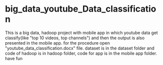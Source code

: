 # big_data_youtube_Data_classification
This is a big data, hadoop project with mobile app in which youtube data get classify(like "top 10 videos, top channels") and then the output is also presented in the mobile app. for the procedure open "youtube_data_classification.docx" file. dataset is in the dataset folder and code of hadoop is in hadoop folder, code for app is in the mobile app folder. have fun
